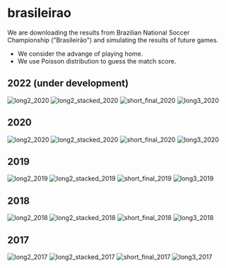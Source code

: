 # brasileirao

We are downloading the results from Brazilian National Soccer Championship ("Brasileirão") and simulating the results of future games.

- We consider the advange of playing home.
- We use Poisson distribution to guess the match score.

## 2022 (under development)
![long2_2020](figs/long2_2022.png)
![long2_stacked_2020](figs/long2_stacked_2022.png)
![short_final_2020](figs/short_final_2022.png)
![long3_2020](figs/long3_20202.png)


## 2020
![long2_2020](figs/long2_2020.png)
![long2_stacked_2020](figs/long2_stacked_2020.png)
![short_final_2020](figs/short_final_2020.png)
![long3_2020](figs/long3_2020.png)




## 2019 
![long2_2019](figs/long2_2019.png)
![long2_stacked_2019](figs/long2_stacked_2019.png)
![short_final_2019](figs/short_final_2019.png)
![long3_2019](figs/long3_2019.png)




## 2018
![long2_2018](figs/long2_2018.png)
![long2_stacked_2018](figs/long2_stacked_2018.png)
![short_final_2018](figs/short_final_2018.png)
![long3_2018](figs/long3_2018.png)




## 2017
![long2_2017](figs/long2_2017.png)
![long2_stacked_2017](figs/long2_stacked_2017.png)
![short_final_2017](figs/short_final_2017.png)
![long3_2017](figs/long3_2017.png)

